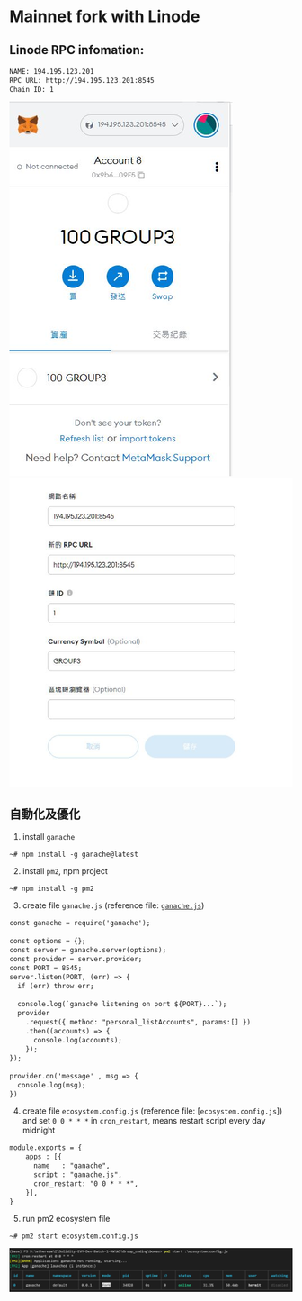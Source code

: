 # Mainnet fork with Linode


## Linode RPC infomation:
```
NAME: 194.195.123.201
RPC URL: http://194.195.123.201:8545
Chain ID: 1
```
![](./pic1.jpg)
![](./pic2.jpg)

## 自動化及優化
1. install `ganache`
```
~# npm install -g ganache@latest
```

2. install `pm2`, npm project
```
~# npm install -g pm2
```

3. create file `ganache.js` (reference file: [`ganache.js`](./ganache.js))
```
const ganache = require('ganache');

const options = {};
const server = ganache.server(options);
const provider = server.provider;
const PORT = 8545;
server.listen(PORT, (err) => {
  if (err) throw err;

  console.log(`ganache listening on port ${PORT}...`);
  provider
    .request({ method: "personal_listAccounts", params:[] })
    .then((accounts) => {
      console.log(accounts);
    });
});

provider.on('message' , msg => {
  console.log(msg);
})
```

4. create file `ecosystem.config.js` (reference file: [`ecosystem.config.js`])
and set `0 0 * * *` in `cron_restart`, means restart script every day midnight
```
module.exports = {
    apps : [{
      name   : "ganache",
      script : "ganache.js",
      cron_restart: "0 0 * * *",
    }],
}
```

5. run pm2 ecosystem file
```
~# pm2 start ecosystem.config.js
```
![](./pic3.jpg)
